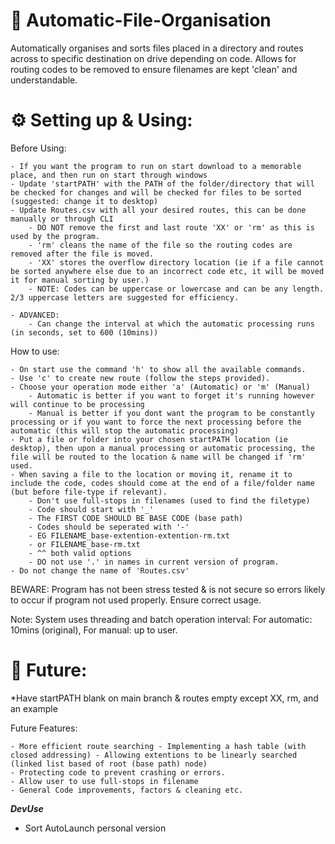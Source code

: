 # 📁 Automatic-File-Organisation
Automatically organises and sorts files placed in a directory and routes across to specific destination on drive depending on code. Allows for routing codes to be removed to ensure filenames are kept 'clean' and understandable.

# ⚙️ Setting up & Using:

Before Using:

    - If you want the program to run on start download to a memorable place, and then run on start through windows
    - Update 'startPATH' with the PATH of the folder/directory that will be checked for changes and will be checked for files to be sorted (suggested: change it to desktop)
    - Update Routes.csv with all your desired routes, this can be done manually or through CLI
        - DO NOT remove the first and last route 'XX' or 'rm' as this is used by the program.
        - 'rm' cleans the name of the file so the routing codes are removed after the file is moved.
        - 'XX' stores the overflow directory location (ie if a file cannot be sorted anywhere else due to an incorrect code etc, it will be moved it for manual sorting by user.)
        - NOTE: Codes can be uppercase or lowercase and can be any length. 2/3 uppercase letters are suggested for efficiency.

    - ADVANCED:
        - Can change the interval at which the automatic processing runs (in seconds, set to 600 (10mins))

How to use:

    - On start use the command 'h' to show all the available commands.
    - Use 'c' to create new route (follow the steps provided).
    - Choose your operation mode either 'a' (Automatic) or 'm' (Manual)
        - Automatic is better if you want to forget it's running however will continue to be processing
        - Manual is better if you dont want the program to be constantly processing or if you want to force the next processing before the automatic (this will stop the automatic processing)
    - Put a file or folder into your chosen startPATH location (ie desktop), then upon a manual processing or automatic processing, the file will be routed to the location & name will be changed if 'rm' used.
    - When saving a file to the location or moving it, rename it to include the code, codes should come at the end of a file/folder name (but before file-type if relevant).
        - Don't use full-stops in filenames (used to find the filetype)
        - Code should start with '_' 
        - The FIRST CODE SHOULD BE BASE CODE (base path)
        - Codes should be seperated with '-'
        - EG FILENAME_base-extention-extention-rm.txt
        - or FILENAME_base-rm.txt 
        - ^^ both valid options
        - DO not use '.' in names in current version of program.
    - Do not change the name of 'Routes.csv'

BEWARE: Program has not been stress tested & is not secure so errors likely to occur if program not used properly. Ensure correct usage.

Note: System uses threading and batch operation interval: For automatic: 10mins (original), For manual: up to user.

# 🔮 Future:

*Have startPATH blank on main branch & routes empty except XX, rm, and an example

Future Features:

    - More efficient route searching - Implementing a hash table (with closed addressing) - Allowing extentions to be linearly searched (linked list based of root (base path) node)
    - Protecting code to prevent crashing or errors.
    - Allow user to use full-stops in filename
    - General Code improvements, factors & cleaning etc. 

___DevUse___
- Sort AutoLaunch personal version
